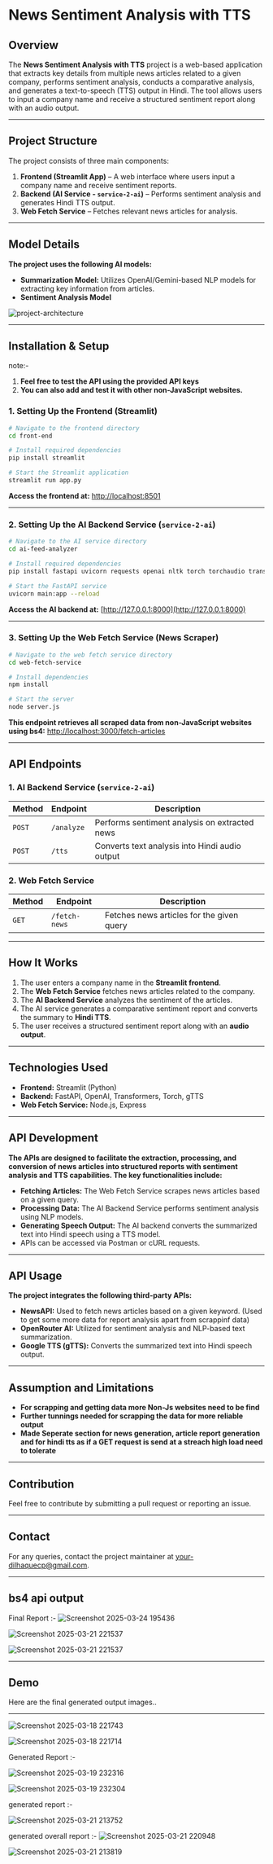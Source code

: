 # News Sentiment Analysis with TTS

## Overview
The **News Sentiment Analysis with TTS** project is a web-based application that extracts key details from multiple news articles related to a given company, performs sentiment analysis, conducts a comparative analysis, and generates a text-to-speech (TTS) output in Hindi. The tool allows users to input a company name and receive a structured sentiment report along with an audio output.

---

## Project Structure
The project consists of three main components:
1. **Frontend (Streamlit App)** – A web interface where users input a company name and receive sentiment reports.
2. **Backend (AI Service - `service-2-ai`)** – Performs sentiment analysis and generates Hindi TTS output.
3. **Web Fetch Service** – Fetches relevant news articles for analysis.

---

## Model Details
**The project uses the following AI models:** 
- **Summarization Model:** Utilizes OpenAI/Gemini-based NLP models for extracting key information from articles.
- **Sentiment Analysis Model**

 ![project-architecture](https://github.com/user-attachments/assets/f1ed261e-7e5b-4dc7-b6da-dbb30f6ba933)


---

## Installation & Setup
note:- 
1.  **Feel free to test the API using the provided API keys**
2.  **You can also add and test it with other non-JavaScript websites.**

### 1. Setting Up the Frontend (Streamlit)
```sh
# Navigate to the frontend directory
cd front-end

# Install required dependencies
pip install streamlit 

# Start the Streamlit application
streamlit run app.py
```
**Access the frontend at:** [http://localhost:8501](http://localhost:8501)

---

### 2. Setting Up the AI Backend Service (`service-2-ai`)
```sh
# Navigate to the AI service directory
cd ai-feed-analyzer

# Install required dependencies
pip install fastapi uvicorn requests openai nltk torch torchaudio transformers gtts pydantic

# Start the FastAPI service
uvicorn main:app --reload
```
**Access the AI backend at:** [http://127.0.0.1:8000](http://127.0.0.1:8000)

---

### 3. Setting Up the Web Fetch Service (News Scraper)
```sh
# Navigate to the web fetch service directory
cd web-fetch-service

# Install dependencies
npm install

# Start the server
node server.js
```
**This endpoint retrieves all scraped data from non-JavaScript websites using bs4:** [http://localhost:3000/fetch-articles](http://localhost:3000/fetch-articles)

---

## API Endpoints
### 1. AI Backend Service (`service-2-ai`)
| Method | Endpoint            | Description                                      |
|--------|--------------------|--------------------------------------------------|
| `POST` | `/analyze`         | Performs sentiment analysis on extracted news   |
| `POST` | `/tts`             | Converts text analysis into Hindi audio output  |

### 2. Web Fetch Service
| Method | Endpoint           | Description                              |
|--------|-------------------|------------------------------------------|
| `GET`  | `/fetch-news`     | Fetches news articles for the given query |

---

## How It Works
1. The user enters a company name in the **Streamlit frontend**.
2. The **Web Fetch Service** fetches news articles related to the company.
3. The **AI Backend Service** analyzes the sentiment of the articles.
4. The AI service generates a comparative sentiment report and converts the summary to **Hindi TTS**.
5. The user receives a structured sentiment report along with an **audio output**.

---

## Technologies Used
- **Frontend:** Streamlit (Python)
- **Backend:** FastAPI, OpenAI, Transformers, Torch, gTTS
- **Web Fetch Service:** Node.js, Express

---

## API Development
**The APIs are designed to facilitate the extraction, processing, and conversion of news articles into structured reports with sentiment analysis and TTS capabilities. The key functionalities include:** 
- **Fetching Articles:** The Web Fetch Service scrapes news articles based on a given query.
- **Processing Data:** The AI Backend Service performs sentiment analysis using NLP models.
- **Generating Speech Output:** The AI backend converts the summarized text into Hindi speech using a TTS model.
- APIs can be accessed via Postman or cURL requests.

---

## API Usage
**The project integrates the following third-party APIs:** 
- **NewsAPI:** Used to fetch news articles based on a given keyword. (Used to get some more data for report analysis apart from scrappinf data)
- **OpenRouter AI:** Utilized for sentiment analysis and NLP-based text summarization.
- **Google TTS (gTTS):** Converts the summarized text into Hindi speech output.

 ---

## Assumption and Limitations
- **For scrapping and getting data more Non-Js websites need to be find** 
- **Further tunnings needed for scrapping the data for more reliable output** 
- **Made Seperate section for news generation, article report generation and for hindi tts as if a GET request is send at a streach high load need to tolerate** 
---

## Contribution
Feel free to contribute by submitting a pull request or reporting an issue.

---

## Contact
For any queries, contact the project maintainer at [your-dilhaquecp@gmail.com](mailto:dilhaquecp@gmail.com).

---

## bs4 api output

Final Report :-
![Screenshot 2025-03-24 195436](https://github.com/user-attachments/assets/0bcaad1c-df14-41ea-b673-ece588e4001f)

![Screenshot 2025-03-21 221537](https://github.com/user-attachments/assets/abe78e34-eae5-427a-9e50-a6c379e69aa4)

![Screenshot 2025-03-21 221537](https://github.com/user-attachments/assets/abe78e34-eae5-427a-9e50-a6c379e69aa4)

---

## Demo

Here are the final generated output images..

---

![Screenshot 2025-03-18 221743](https://github.com/user-attachments/assets/ace44f9e-0e1c-4f9d-bdd0-e4948a7cedef)

![Screenshot 2025-03-18 221714](https://github.com/user-attachments/assets/3402c742-d848-458c-bca4-3a4915d06d1f)

Generated Report :-

![Screenshot 2025-03-19 232316](https://github.com/user-attachments/assets/81690bfd-0e45-42c4-927e-1a62229adcfe)

![Screenshot 2025-03-19 232304](https://github.com/user-attachments/assets/8228b0f9-b9d3-4a95-b9a1-b0cebaba93bf)

generated report :-

![Screenshot 2025-03-21 213752](https://github.com/user-attachments/assets/9288e815-af26-4a8e-94c1-d5db4abc2015)

generated overall report :-
![Screenshot 2025-03-21 220948](https://github.com/user-attachments/assets/71034074-c31b-429c-a1e4-3e7b0fd77e85)

![Screenshot 2025-03-21 213819](https://github.com/user-attachments/assets/aeb96297-00ab-42fc-9b3f-0056d5283bc5)

